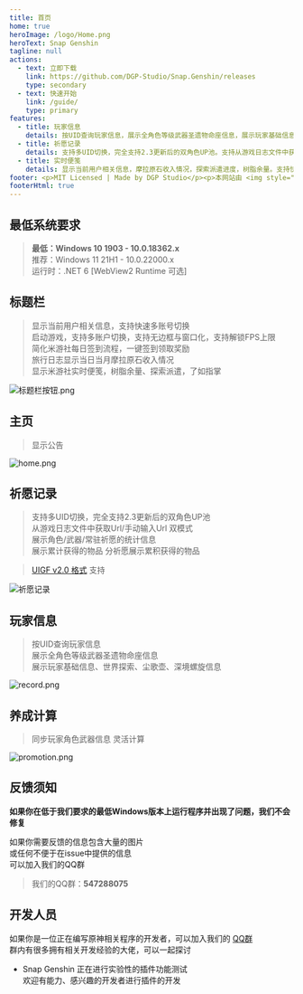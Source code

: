 ```yaml
---
title: 首页
home: true
heroImage: /logo/Home.png
heroText: Snap Genshin
tagline: null
actions:
  - text: 立即下载
    link: https://github.com/DGP-Studio/Snap.Genshin/releases
    type: secondary
  - text: 快速开始
    link: /guide/
    type: primary
features:
  - title: 玩家信息
    details: 按UID查询玩家信息，展示全角色等级武器圣遗物命座信息，展示玩家基础信息、世界探索、尘歌壶、深境螺旋信息
  - title: 祈愿记录
    details: 支持多UID切换，完全支持2.3更新后的双角色UP池。支持从游戏日志文件中获取数据及手动输入Url。
  - title: 实时便笺
    details: 显示当前用户相关信息，摩拉原石收入情况，探索派遣进度，树脂余量。支持快速多账号切换，无边框与窗口化，解锁FPS上限。一键领取签到奖励。
footer: <p>MIT Licensed | Made by DGP Studio</p><p>本网站由 <img style="height:3rem;position:relative;bottom:-1rem" src="/logo/upyun.png"> 提供CDN加速服务</p>
footerHtml: true
---
```


## 最低系统要求

> **最低：Windows 10 1903 - 10.0.18362.x**  
> 推荐：Windows 11 21H1 - 10.0.22000.x  
> 运行时：.NET 6 [WebView2 Runtime 可选]

## 标题栏

> 显示当前用户相关信息，支持快速多账号切换  
> 启动游戏，支持多账户切换，支持无边框与窗口化，支持解锁FPS上限  
> 简化米游社每日签到流程，一键签到领取奖励  
> 旅行日志显示当日当月摩拉原石收入情况   
> 显示米游社实时便笺，树脂余量、探索派遣，了如指掌

![标题栏按钮.png](/img/titlebarbuttons.png)

## 主页

> 显示公告

![home.png](/img/home.png)

## 祈愿记录

> 支持多UID切换，完全支持2.3更新后的双角色UP池  
> 从游戏日志文件中获取Url/手动输入Url 双模式  
> 展示角色/武器/常驻祈愿的统计信息  
> 展示累计获得的物品 分祈愿展示累积获得的物品

> [UIGF v2.0 格式](https://github.com/DGP-Studio/Snap.Genshin/wiki/StandardFormat) 支持

![祈愿记录](/img/gacha.png)

## 玩家信息

> 按UID查询玩家信息  
> 展示全角色等级武器圣遗物命座信息  
> 展示玩家基础信息、世界探索、尘歌壶、深境螺旋信息

![record.png](/img/record.png)

## 养成计算

> 同步玩家角色武器信息
> 灵活计算

![promotion.png](/img/promotion.png)

## 反馈须知

**如果你在低于我们要求的最低Windows版本上运行程序并出现了问题，我们不会修复**

如果你需要反馈的信息包含大量的图片  
或任何不便于在issue中提供的信息  
可以加入我们的QQ群

> 我们的QQ群：**547288075**

## 开发人员

如果你是一位正在编写原神相关程序的开发者，可以加入我们的 [QQ群](https://jq.qq.com/?_wv=1027&k=eRWfi3oh)  
群内有很多拥有相关开发经验的大佬，可以一起探讨

* Snap Genshin 正在进行实验性的插件功能测试  
  欢迎有能力、感兴趣的开发者进行插件的开发